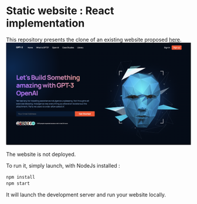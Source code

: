 # Static website : React implementation

This repository presents the clone of an existing website proposed [here](https://youtu.be/LMagNcngvcU). 
![image](./asset.png)

The website is not deployed. 

To run it, simply launch, with NodeJs installed : 
```bash
npm install 
npm start
```
It will launch the development server and run your website locally.